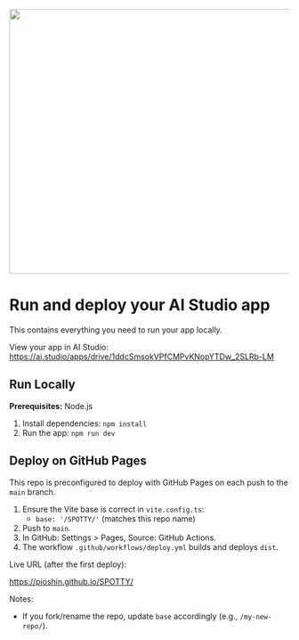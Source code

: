 <div align="center">
<img width="1200" height="475" alt="GHBanner" src="https://github.com/user-attachments/assets/0aa67016-6eaf-458a-adb2-6e31a0763ed6" />
</div>

# Run and deploy your AI Studio app

This contains everything you need to run your app locally.

View your app in AI Studio: https://ai.studio/apps/drive/1ddcSmsokVPfCMPvKNopYTDw_2SLRb-LM

## Run Locally

**Prerequisites:**  Node.js


1. Install dependencies:
   `npm install`
2. Run the app:
   `npm run dev`

## Deploy on GitHub Pages

This repo is preconfigured to deploy with GitHub Pages on each push to the `main` branch.

1. Ensure the Vite base is correct in `vite.config.ts`:
   - `base: '/SPOTTY/'` (matches this repo name)
2. Push to `main`.
3. In GitHub: Settings > Pages, Source: GitHub Actions.
4. The workflow `.github/workflows/deploy.yml` builds and deploys `dist`.

Live URL (after the first deploy):

https://pioshin.github.io/SPOTTY/

Notes:
- If you fork/rename the repo, update `base` accordingly (e.g., `/my-new-repo/`).
